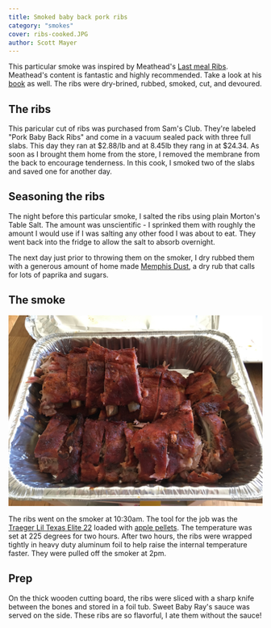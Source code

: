 ```yaml
---
title: Smoked baby back pork ribs
category: "smokes"
cover: ribs-cooked.JPG
author: Scott Mayer
---
```


This particular smoke was inspired by Meathead's [Last meal Ribs](https://amazingribs.com/best-barbecue-ribs-recipe). Meathead's content is fantastic and highly recommended. Take a look at his [book](https://www.amazon.com/Meathead-Science-Great-Barbecue-Grilling/dp/054401846X/ref=sr_1_1?ie=UTF8&qid=1550508980&sr=8-1&keywords=meathead+the+science+of+great+barbecue+and+grilling) as well. The ribs were dry-brined, rubbed, smoked, cut, and devoured.

## The ribs

This paricular cut of ribs was purchased from Sam's Club. They're labeled "Pork Baby Back Ribs" and come in a vacuum sealed pack with three full slabs. This day they ran at $2.88/lb and at 8.45lb they rang in at $24.34. As soon as I brought them home from the store, I removed the membrane from the back to encourage tenderness. In this cook, I smoked two of the slabs and saved one for another day.

## Seasoning the ribs

The night before this particular smoke, I salted the ribs using plain Morton's Table Salt. The amount was unscientific - I sprinked them with roughly the amount I would use if I was salting any other food I was about to eat. They went back into the fridge to allow the salt to absorb overnight.

The next day just prior to throwing them on the smoker, I dry rubbed them with a generous amount of home made [Memphis Dust](https://amazingribs.com/tested-recipes/spice-rubs-and-pastes/meatheads-memphis-dust-rub-recipe), a dry rub that calls for lots of paprika and sugars.


## The smoke

![Smoked ribs](./ribs-cooked.JPG)

The ribs went on the smoker at 10:30am. The tool for the job was the <a href="https://www.amazon.com/gp/product/B06XKK552M/ref=ppx_yo_dt_b_asin_title_o05__o00_s02?ie=UTF8&psc=1" target="_blank">Traeger Lil Texas Elite 22</a> loaded with <a href="https://www.amazon.com/Traeger-PEL318-All-Natural-Hardwood-Pellets/dp/B01F6ME4F8" target="_blank">apple pellets</a>. The temperature was set at 225 degrees for two hours. After two hours, the ribs were wrapped tightly in heavy duty aluminum foil to help raise the internal temperature faster. They were pulled off the smoker at 2pm.

## Prep

On the thick wooden cutting board, the ribs were sliced with a sharp knife between the bones and stored in a foil tub. Sweet Baby Ray's sauce was served on the side. These ribs are so flavorful, I ate them without the sauce!